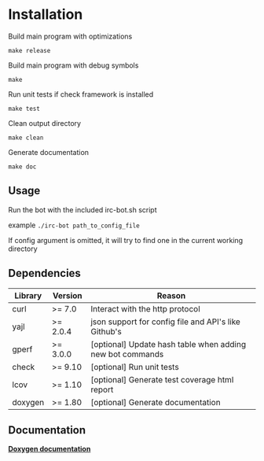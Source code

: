 Installation
=

Build main program with optimizations

`make release`

Build main program with debug symbols

`make`

Run unit tests if check framework is installed

`make test`

Clean output directory

`make clean`

Generate documentation

`make doc`

Usage
-
Run the bot with the included irc-bot.sh script

example `./irc-bot path_to_config_file`

If config argument is omitted, it will try to find one in the current working directory

Dependencies
-
Library | Version | Reason
---     | ---      | ---
curl    | >= 7.0   | Interact with the http protocol
yajl    | >= 2.0.4 | json support for config file and API's like Github's
gperf   | >= 3.0.0 | [optional] Update hash table when adding new bot commands
check   | >= 9.10  | [optional] Run unit tests
lcov    | >= 1.10  | [optional] Generate test coverage html report
doxygen | >= 1.80  | [optional] Generate documentation


Documentation
-
[**Doxygen documentation**](https://foss.tesyd.teimes.gr/~freestyler/irc-bot/)
